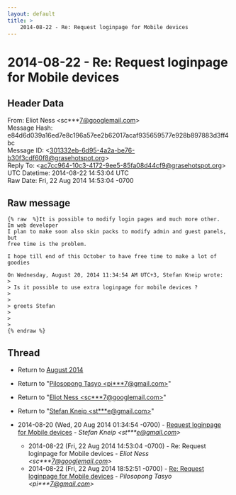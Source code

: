 ```yaml
---
layout: default
title: >
    2014-08-22 - Re: Request loginpage for Mobile devices
---
```


# 2014-08-22 - Re: Request loginpage for Mobile devices

## Header Data

From: Eliot Ness \<sc***7@googlemail.com\><br>
Message Hash: e84d6d039a16ed7e8c196a57ee2b62017acaf935659577e928b897883d3ff4bc<br>
Message ID: \<301332eb-6d95-4a2a-be76-b30f3cdf60f8@grasehotspot.org\><br>
Reply To: \<ac7cc964-10c3-4172-9ee5-85fa08d44cf9@grasehotspot.org\><br>
UTC Datetime: 2014-08-22 14:53:04 UTC<br>
Raw Date: Fri, 22 Aug 2014 14:53:04 -0700<br>

## Raw message

```
{% raw  %}It is possible to modify login pages and much more other.
Im web developer 
I plan to make soon also skin packs to modify admin and guest panels, but 
free time is the problem.

I hope till end of this October to have free time to make a lot of goodies

On Wednesday, August 20, 2014 11:34:54 AM UTC+3, Stefan Kneip wrote:
>
> Is it possible to use extra loginpage for mobile devices ?
>  
>  
> greets Stefan
>  
>  
>
{% endraw %}
```

## Thread

+ Return to [August 2014](/archive/2014/08)

+ Return to "[Pilosopong Tasyo <pi***7<span>@</span>gmail.com>](/authors/pi___7_at_gmail_com)"
+ Return to "[Eliot Ness <sc***7<span>@</span>googlemail.com>](/authors/sc___7_at_googlemail_com)"
+ Return to "[Stefan Kneip <st***e<span>@</span>gmail.com>](/authors/st___e_at_gmail_com)"

+ 2014-08-20 (Wed, 20 Aug 2014 01:34:54 -0700) - [Request loginpage for Mobile devices](/archive/2014/08/54f02bc1185fde27d435c5fb4bd2fe76c9eaffecb297b720654adebaa31f8fad) - _Stefan Kneip \<st***e@gmail.com\>_
  + 2014-08-22 (Fri, 22 Aug 2014 14:53:04 -0700) - Re: Request loginpage for Mobile devices - _Eliot Ness \<sc***7@googlemail.com\>_
  + 2014-08-22 (Fri, 22 Aug 2014 18:52:51 -0700) - [Re: Request loginpage for Mobile devices](/archive/2014/08/d2f1f8068cbcc2891d7166945bb750e5685e9d90c96f283a19c453afe628361e) - _Pilosopong Tasyo \<pi***7@gmail.com\>_

